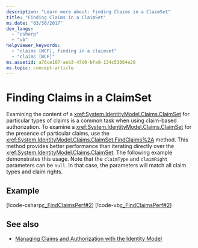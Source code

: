 ```yaml
---
description: "Learn more about: Finding Claims in a ClaimSet"
title: "Finding Claims in a ClaimSet"
ms.date: "03/30/2017"
dev_langs: 
  - "csharp"
  - "vb"
helpviewer_keywords: 
  - "claims [WCF], finding in a claimset"
  - "claims [WCF]"
ms.assetid: a76ce107-aeb3-47d0-bfa9-134c53664e20
ms.topic: concept-article
---
```

# Finding Claims in a ClaimSet

Examining the content of a <xref:System.IdentityModel.Claims.ClaimSet> for particular types of claims is a common task when using claim-based authorization. To examine a <xref:System.IdentityModel.Claims.ClaimSet> for the presence of particular claims, use the <xref:System.IdentityModel.Claims.ClaimSet.FindClaims%2A> method. This method provides better performance than iterating directly over the <xref:System.IdentityModel.Claims.ClaimSet>. The following example demonstrates this usage. Note that the `claimType` and `claimRight` parameters can be `null`. In that case, the parameters will match all claim types and claim rights.  
  
## Example  

 [!code-csharp[c_FindClaimsPerf#2](../../../../samples/snippets/csharp/VS_Snippets_CFX/c_findclaimsperf/cs/c_findclaimsperf.cs#2)]
 [!code-vb[c_FindClaimsPerf#2](../../../../samples/snippets/visualbasic/VS_Snippets_CFX/c_findclaimsperf/vb/c_findclaimsperf.vb#2)]  
  
## See also

- [Managing Claims and Authorization with the Identity Model](managing-claims-and-authorization-with-the-identity-model.md)
